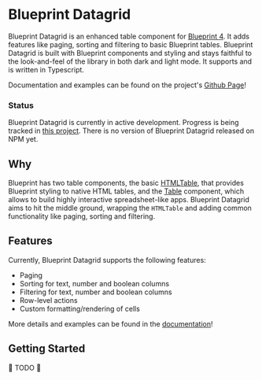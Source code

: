 # Blueprint Datagrid

Blueprint Datagrid is an enhanced table component for [Blueprint 4](https://blueprintjs.com/). It adds features like paging, sorting and filtering to basic Blueprint tables. Blueprint Datagrid is built with Blueprint components and styling and stays faithful to the look-and-feel of the library in both dark and light mode. It supports and is written in Typescript.

Documentation and examples can be found on the project's [Github Page](https://alex-c.github.io/blueprint-datagrid/)!

### Status

Blueprint Datagrid is currently in active development. Progress is being tracked in [this project](https://github.com/users/alex-c/projects/1). There is no version of Blueprint Datagrid released on NPM yet.

## Why

Blueprint has two table components, the basic [HTMLTable](https://blueprintjs.com/docs/#core/components/html-table), that provides Blueprint styling to native HTML tables, and the [Table](https://blueprintjs.com/docs/#table) component, which allows to build highly interactive spreadsheet-like apps. Blueprint Datagrid aims to hit the middle ground, wrapping the `HTMLTable` and adding common functionality like paging, sorting and filtering.

## Features

Currently, Blueprint Datagrid supports the following features:

- Paging
- Sorting for text, number and boolean columns
- Filtering for text, number and boolean columns
- Row-level actions
- Custom formatting/rendering of cells

More details and examples can be found in the [documentation](https://alex-c.github.io/blueprint-datagrid/)!

## Getting Started

🚧 TODO 🚧
